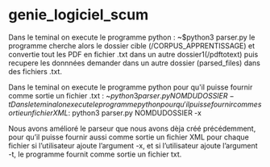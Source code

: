# genie_logiciel_scum

Dans le teminal on execute le programme python : ~$python3 parser.py
le programme  cherche alors le dossier cible (/CORPUS_APPRENTISSAGE) et convertie tout les PDF en fichier .txt dans un autre dossier1(/pdftotext) puis recupere les donnnées demander dans un autre dossier (parsed_files) dans des fichiers .txt.

Dans le teminal on execute le programme python pour qu'il puisse fournir comme sortie un fichier .txt : ~$python3 parser.py NOMDUDOSSIER -t
Dans le teminal on execute le programme python pour qu'il puisse fournir comme sortie un fichier XML : ~$python3 parser.py NOMDUDOSSIER -x

Nous avons amélioré le parseur que nous avons dèja créé précédemment, pour qu’il puisse fournir aussi comme sortie un fichier XML pour chaque fichier si l’utilisateur ajoute l’argument -x, et si l’utilisateur ajoute l’argument -t, le programme fournit comme sortie un fichier txt.

